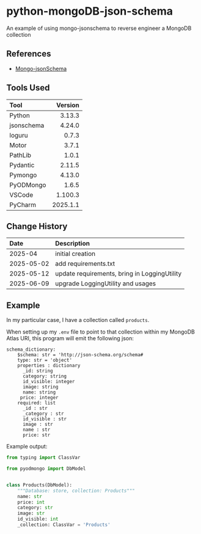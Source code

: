 # python-mongoDB-json-schema

An example of using mongo-jsonschema to reverse engineer a MongoDB collection

## References
* [Mongo-jsonSchema](https://pypi.org/project/mongo-jsonschema/#description)

## Tools Used

| Tool       |  Version |
|:-----------|---------:|
| Python     |   3.13.3 |
| jsonschema |   4.24.0 |
| loguru     |    0.7.3 |
| Motor      |    3.7.1 |
| PathLib    |    1.0.1 |
| Pydantic   |   2.11.5 |
| Pymongo    |   4.13.0 |
| PyODMongo  |    1.6.5 |
| VSCode     |  1.100.3 |
| PyCharm    | 2025.1.1 |

## Change History

| Date       | Description                                  |
|:-----------|:---------------------------------------------|
| 2025-04    | initial creation                             |
| 2025-05-02 | add requirements.txt                         |
| 2025-05-12 | update requirements, bring in LoggingUtility |
| 2025-06-09 | upgrade LoggingUtility and usages            |

## Example
In my particular case, I have a collection called `products`.

When setting up my ```.env``` file to point to that collection within my MongoDB Atlas URI,
this program will emit the following json:
```text
schema_dictionary:
    $schema: str = 'http://json-schema.org/schema#
    type: str = 'object'
    properties : dictionary
      _id: string
      category: string
      id_visible: integer
      image: string
      name: string
     price: integer
    required: list
      _id : str
      _category : str
      id_visible : str
      image : str
      name : str
      price: str
```

Example output:
```python
from typing import ClassVar

from pyodmongo import DbModel


class Products(DbModel):
    """Database: store, collection: Products"""
    name: str
    price: int
    category: str
    image: str
    id_visible: int
    _collection: ClassVar = 'Products'
```

